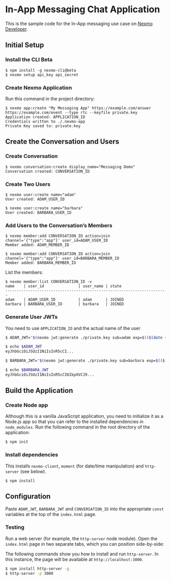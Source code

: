 # In-App Messaging Chat Application

This is the sample code for the In-App messaging use case on [Nexmo Developer](https://developer.nexmo.com).

## Initial Setup

### Install the CLI Beta

```
$ npm install -g nexmo-cli@beta
$ nexmo setup api_key api_secret
```

### Create Nexmo Application

Run this command in the project directory:
```
$ nexmo app:create "My Messaging App" https://example.com/answer https://example.com/event --type rtc --keyfile private.key
Application created: APPLICATION_ID
Credentials written to ./.nexmo-app
Private Key saved to: private.key
```

## Create the Conversation and Users

### Create Conversation
```
$ nexmo conversation:create display_name="Messaging Demo"
Conversation created: CONVERSATION_ID
```

### Create Two Users 
```
$ nexmo user:create name="adam"
User created: ADAM_USER_ID

$ nexmo user:create name="barbara"
User created: BARBARA_USER_ID
```

### Add Users to the Conversation’s Members
```
$ nexmo member:add CONVERSATION_ID action=join channel='{"type":"app"}' user_id=ADAM_USER_ID
Member added: ADAM_MEMBER_ID

$ nexmo member:add CONVERSATION_ID action=join channel='{"type":"app"}' user_id=BARBARA_MEMBER_ID
Member added: BARBARA_MEMBER_ID
```

List the members:

```
$ nexmo member:list CONVERSATION_ID -v
name    | user_id               | user_name | state 
-----------------------------------------------------------------------
adam    | ADAM_USER_ID          | adam      | JOINED
barbara | BARBARA_USER_ID       | barbara   | JOINED
```

### Generate User JWTs
You need to use `APPLICATION_ID` and the actual name of the user
```sh
$ ADAM_JWT="$(nexmo jwt:generate ./private.key sub=adam exp=$(($(date +%s)+86400)) acl='{"paths":{"/v1/users/**":{},"/v1/conversations/**":{},"/v1/sessions/**":{},"/v1/devices/**":{},"/v1/image/**":{},"/v3/media/**":{},"/v1/applications/**":{},"/v1/push/**":{},"/v1/knocking/**":{}}}' application_id=APPLICATION_ID)"

$ echo $ADAM_JWT
eyJhbGciOiJSUzI1NiIsInR5cCI...

$ BARBARA_JWT="$(nexmo jwt:generate ./private.key sub=barbara exp=$(($(date +%s)+86400)) acl='{"paths":{"/v1/users/**":{},"/v1/conversations/**":{},"/v1/sessions/**":{},"/v1/devices/**":{},"/v1/image/**":{},"/v3/media/**":{},"/v1/applications/**":{},"/v1/push/**":{},"/v1/knocking/**":{}}}' application_id=APPLICATION_ID)"

$ echo $BARBARA_JWT
eyJhbGciOiJSUzI1NiIsInR5cCI6IkpXVCJ9...
```

## Build the Application

### Create Node app

Although this is a vanilla JavaScript application, you need to initialize it as a Node.js app so that you can refer to the installed dependencies in `node_modules`. Run the following command in the root directory of the application:

```$ npm init```

### Install dependencies

This installs `nexmo-client`, `moment` (for date/time manipulation) and `http-server` (see below).

```$ npm install```

## Configuration

Paste `ADAM_JWT`, `BARBARA_JWT` and `CONVERSATION_ID` into the appropriate `const` variables at the top of the `index.html` page.

### Testing

Run a web server (for example, the `http-server` node module). Open the `index.html` page in two separate tabs, which you can position side-by-side:

The following commands show you how to install and run `http-server`. In this instance, the page will be available at `http://localhost:3000`.

```sh
$ npm install http-server -g
$ http-server -p 3000
```

